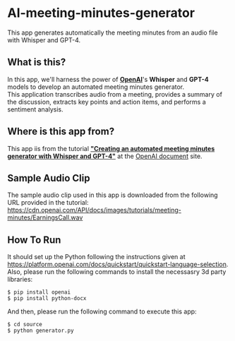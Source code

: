 # AI-meeting-minutes-generator
This app generates automatically the meeting minutes from an audio file with Whisper and GPT-4.

## What is this?
In this app, we'll harness the power of **[OpenAI](https://openai.com/)**'s **Whisper** and **GPT-4** models to develop an automated meeting minutes generator.<br/>
This application transcribes audio from a meeting, provides a summary of the discussion, extracts key points and action items, and performs a sentiment analysis.

## Where is this app from?
This app iis from the tutorial **["Creating an automated meeting minutes generator with Whisper and GPT-4"](https://platform.openai.com/docs/tutorials/meeting-minutes/creating-an-automated-meeting-minutes-generator-with-whisper-and-gpt-4)** at the [OpenAI document](https://platform.openai.com/docs/) site.

## Sample Audio Clip
The sample audio clip used in this app is downloaded from the following URL provided in the tutorial:
https://cdn.openai.com/API/docs/images/tutorials/meeting-minutes/EarningsCall.wav

## How To Run
It should set up the Python following the instructions given at https://platform.openai.com/docs/quickstart/quickstart-language-selection.
Also, please run the following commands to install the necessasry 3d party libraries:
```
$ pip install openai
$ pip install python-docx
```

And then, please run the following command to execute this app:
```
$ cd source
$ python generator.py
```
